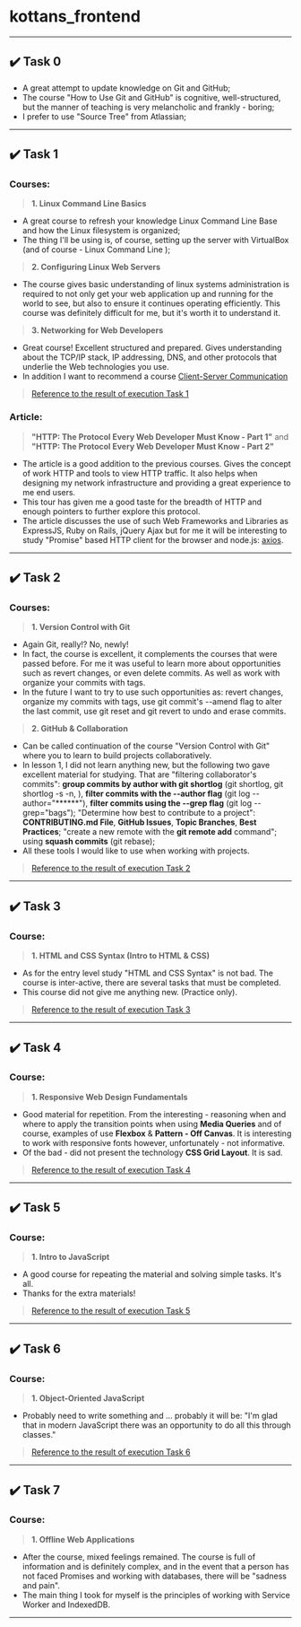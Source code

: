 # kottans_frontend
---------------------
## :heavy_check_mark: Task 0
- A great attempt to update knowledge on Git and GitHub;
- The course "How to Use Git and GitHub" is cognitive, well-structured, but the manner of teaching is very melancholic and frankly - boring;
- I prefer to use "Source Tree" from Atlassian;
--------------------
## :heavy_check_mark: Task 1
### Courses:
>__1. Linux Command Line Basics__
- A great course to refresh your knowledge Linux Command Line Base and how the Linux
filesystem is organized;
- The thing I'll be using is, of course, setting up the server with VirtualBox (and of course - Linux Command Line );

>__2. Configuring Linux Web Servers__
- The course gives basic understanding of linux systems administration is required to not only get your web
application up and running for the world to see, but also to ensure it continues operating efficiently.
This course was definitely difficult for me, but it's worth it to understand it.

>__3. Networking for Web Developers__
- Great course! Excellent structured and prepared. Gives understanding about the TCP/IP stack, IP addressing,
DNS, and other protocols that underlie the Web technologies you use.
- In addition I want to recommend a course [Client-Server Communication](https://www.udacity.com/course/client-server-communication--ud897)

> [Reference to the result of execution Task 1](Task_1/task01.md)

### Article:
>__"HTTP: The Protocol Every Web Developer Must Know - Part 1"__
    and
>__"HTTP: The Protocol Every Web Developer Must Know - Part 2"__

- The article is a good addition to the previous courses. Gives the concept of work HTTP  and tools to view HTTP traffic.
 It also helps when designing my network infrastructure and providing a great experience to me end users.
- This tour has given me a good taste for the breadth of HTTP and enough pointers to further explore this protocol.
- The article discusses the use of such Web Frameworks and Libraries as ExpressJS, Ruby on Rails, jQuery Ajax but for me it will
be interesting to study "Promise" based HTTP client for the browser and node.js: [axios](https://github.com/axios/axios).

--------------------

## :heavy_check_mark: Task 2
### Courses:
>__1. Version Control with Git__
- Again Git, really!? No,  newly!
- In fact, the course is excellent, it complements the courses that were passed before. For me it was useful to learn more about opportunities such as revert changes, or even delete commits. As well as work with organize your commits with tags.
- In the future I want to try to use such opportunities as: revert changes, organize my commits with tags, use git commit's --amend flag to alter the last commit, use git reset and git revert to undo and erase commits.

>__2. GitHub & Collaboration__
- Can be called continuation of the course "Version Control with Git" where you to learn to build projects collaboratively.
- In lesson 1, I did not learn anything new, but the following two gave excellent material for studying. That are "filtering collaborator's commits": __group commits by author with git shortlog__ (git shortlog, git shortlog -s -n, ), __filter commits with the --author flag__ (git log --author="******"), __filter commits using the --grep flag__ (git log --grep="bags"); "Determine how best to contribute to a project": __CONTRIBUTING.md File__, __GitHub Issues__, __Topic Branches__, __Best Practices__; "create a new remote with the __git remote add__ command"; using __squash commits__ (git rebase);
- All these tools I would like to use when working with projects.

>[Reference to the result of execution Task 2](Task_2/task02.md)

--------------------

## :heavy_check_mark: Task 3
### Course:
>__1. HTML and CSS Syntax (Intro to HTML & CSS)__
- As for the entry level study "HTML and CSS Syntax" is not bad. The course is inter-active, there are several tasks that must be completed.
- This course did not give me anything new. (Practice only).

>[Reference to the result of execution Task 3](Task_3/task03.md)

--------------------

## :heavy_check_mark: Task 4
### Course:
>__1. Responsive Web Design Fundamentals__
- Good material for repetition. From the interesting - reasoning when and where to apply the transition points when using __Media Queries__ and of course, examples of use __Flexbox__ & __Pattern - Off Canvas__. It is interesting to work with responsive fonts however, unfortunately - not informative.
- Of the bad - did not present the technology __CSS Grid Layout__. It is sad.

>[Reference to the result of execution Task 4](Task_4/task04.md)

--------------------

## :heavy_check_mark: Task 5
### Course:
>__1. Intro to JavaScript__

- A good course for repeating the material and solving simple tasks. It's all.
- Thanks for the extra materials!

>[Reference to the result of execution Task 5](Task_5/task05.md)

--------------------

## :heavy_check_mark: Task 6
### Course:
>__1. Object-Oriented JavaScript__

- Probably need to write something and ... probably it will be: "I'm glad that in modern JavaScript there was an opportunity to do all this through classes."

>[Reference to the result of execution Task 6](Task_6/task06.md)

--------------------

## :heavy_check_mark: Task 7
### Course:
>__1. Offline Web Applications__

- After the course, mixed feelings remained. The course is full of information and is definitely complex, and in the event that a person has not faced Promises and working with databases, there will be "sadness and pain".
- The main thing I took for myself is the principles of working with Service Worker and IndexedDB.

--------------------

